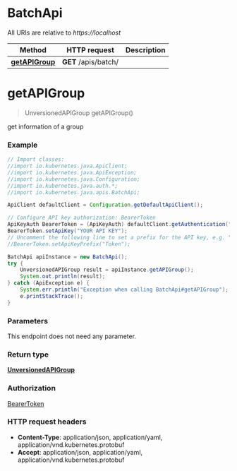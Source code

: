 # BatchApi

All URIs are relative to *https://localhost*

Method | HTTP request | Description
------------- | ------------- | -------------
[**getAPIGroup**](BatchApi.md#getAPIGroup) | **GET** /apis/batch/ | 


<a name="getAPIGroup"></a>
# **getAPIGroup**
> UnversionedAPIGroup getAPIGroup()



get information of a group

### Example
```java
// Import classes:
//import io.kubernetes.java.ApiClient;
//import io.kubernetes.java.ApiException;
//import io.kubernetes.java.Configuration;
//import io.kubernetes.java.auth.*;
//import io.kubernetes.java.apis.BatchApi;

ApiClient defaultClient = Configuration.getDefaultApiClient();

// Configure API key authorization: BearerToken
ApiKeyAuth BearerToken = (ApiKeyAuth) defaultClient.getAuthentication("BearerToken");
BearerToken.setApiKey("YOUR API KEY");
// Uncomment the following line to set a prefix for the API key, e.g. "Token" (defaults to null)
//BearerToken.setApiKeyPrefix("Token");

BatchApi apiInstance = new BatchApi();
try {
    UnversionedAPIGroup result = apiInstance.getAPIGroup();
    System.out.println(result);
} catch (ApiException e) {
    System.err.println("Exception when calling BatchApi#getAPIGroup");
    e.printStackTrace();
}
```

### Parameters
This endpoint does not need any parameter.

### Return type

[**UnversionedAPIGroup**](UnversionedAPIGroup.md)

### Authorization

[BearerToken](../README.md#BearerToken)

### HTTP request headers

 - **Content-Type**: application/json, application/yaml, application/vnd.kubernetes.protobuf
 - **Accept**: application/json, application/yaml, application/vnd.kubernetes.protobuf


